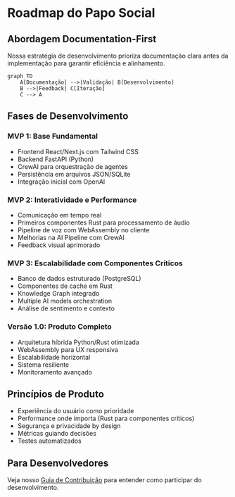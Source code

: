 # Roadmap do Papo Social

## Abordagem Documentation-First 

Nossa estratégia de desenvolvimento prioriza documentação clara antes da implementação para garantir eficiência e alinhamento.

```mermaid
graph TD
    A[Documentação] -->|Validação| B[Desenvolvimento]
    B -->|Feedback| C[Iteração]
    C --> A
```

## Fases de Desenvolvimento

### MVP 1: Base Fundamental
- Frontend React/Next.js com Tailwind CSS
- Backend FastAPI (Python)
- CrewAI para orquestração de agentes
- Persistência em arquivos JSON/SQLite
- Integração inicial com OpenAI

### MVP 2: Interatividade e Performance
- Comunicação em tempo real
- Primeiros componentes Rust para processamento de áudio
- Pipeline de voz com WebAssembly no cliente
- Melhorias na AI Pipeline com CrewAI
- Feedback visual aprimorado

### MVP 3: Escalabilidade com Componentes Críticos
- Banco de dados estruturado (PostgreSQL)
- Componentes de cache em Rust
- Knowledge Graph integrado
- Multiple AI models orchestration
- Análise de sentimento e contexto

### Versão 1.0: Produto Completo
- Arquitetura híbrida Python/Rust otimizada
- WebAssembly para UX responsiva
- Escalabilidade horizontal
- Sistema resiliente
- Monitoramento avançado

## Princípios de Produto

- Experiência do usuário como prioridade
- Performance onde importa (Rust para componentes críticos)
- Segurança e privacidade by design
- Métricas guiando decisões
- Testes automatizados

## Para Desenvolvedores

Veja nosso [Guia de Contribuição](../CONTRIBUTING.md) para entender como participar do desenvolvimento.
